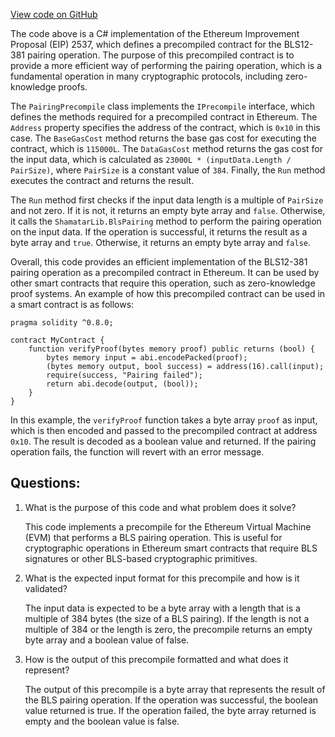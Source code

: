 [View code on GitHub](https://github.com/NethermindEth/nethermind/src/Nethermind/Nethermind.Evm/Precompiles/Bls/Shamatar/PairingPrecompile.cs)

The code above is a C# implementation of the Ethereum Improvement Proposal (EIP) 2537, which defines a precompiled contract for the BLS12-381 pairing operation. The purpose of this precompiled contract is to provide a more efficient way of performing the pairing operation, which is a fundamental operation in many cryptographic protocols, including zero-knowledge proofs.

The `PairingPrecompile` class implements the `IPrecompile` interface, which defines the methods required for a precompiled contract in Ethereum. The `Address` property specifies the address of the contract, which is `0x10` in this case. The `BaseGasCost` method returns the base gas cost for executing the contract, which is `115000L`. The `DataGasCost` method returns the gas cost for the input data, which is calculated as `23000L * (inputData.Length / PairSize)`, where `PairSize` is a constant value of `384`. Finally, the `Run` method executes the contract and returns the result.

The `Run` method first checks if the input data length is a multiple of `PairSize` and not zero. If it is not, it returns an empty byte array and `false`. Otherwise, it calls the `ShamatarLib.BlsPairing` method to perform the pairing operation on the input data. If the operation is successful, it returns the result as a byte array and `true`. Otherwise, it returns an empty byte array and `false`.

Overall, this code provides an efficient implementation of the BLS12-381 pairing operation as a precompiled contract in Ethereum. It can be used by other smart contracts that require this operation, such as zero-knowledge proof systems. An example of how this precompiled contract can be used in a smart contract is as follows:

```
pragma solidity ^0.8.0;

contract MyContract {
    function verifyProof(bytes memory proof) public returns (bool) {
        bytes memory input = abi.encodePacked(proof);
        (bytes memory output, bool success) = address(16).call(input);
        require(success, "Pairing failed");
        return abi.decode(output, (bool));
    }
}
```

In this example, the `verifyProof` function takes a byte array `proof` as input, which is then encoded and passed to the precompiled contract at address `0x10`. The result is decoded as a boolean value and returned. If the pairing operation fails, the function will revert with an error message.
## Questions: 
 1. What is the purpose of this code and what problem does it solve?
    
    This code implements a precompile for the Ethereum Virtual Machine (EVM) that performs a BLS pairing operation. This is useful for cryptographic operations in Ethereum smart contracts that require BLS signatures or other BLS-based cryptographic primitives.

2. What is the expected input format for this precompile and how is it validated?
    
    The input data is expected to be a byte array with a length that is a multiple of 384 bytes (the size of a BLS pairing). If the length is not a multiple of 384 or the length is zero, the precompile returns an empty byte array and a boolean value of false.

3. How is the output of this precompile formatted and what does it represent?
    
    The output of this precompile is a byte array that represents the result of the BLS pairing operation. If the operation was successful, the boolean value returned is true. If the operation failed, the byte array returned is empty and the boolean value is false.